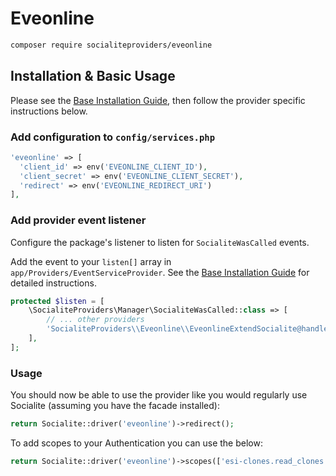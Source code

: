 # Eveonline

```bash
composer require socialiteproviders/eveonline
```

## Installation & Basic Usage

Please see the [Base Installation Guide](https://socialiteproviders.com/usage/), then follow the provider specific instructions below.

### Add configuration to `config/services.php`

```php
'eveonline' => [
  'client_id' => env('EVEONLINE_CLIENT_ID'),
  'client_secret' => env('EVEONLINE_CLIENT_SECRET'),
  'redirect' => env('EVEONLINE_REDIRECT_URI')
],
```

### Add provider event listener

Configure the package's listener to listen for `SocialiteWasCalled` events.

Add the event to your `listen[]` array in `app/Providers/EventServiceProvider`. See the [Base Installation Guide](https://socialiteproviders.com/usage/) for detailed instructions.

```php
protected $listen = [
    \SocialiteProviders\Manager\SocialiteWasCalled::class => [
        // ... other providers
        'SocialiteProviders\\Eveonline\\EveonlineExtendSocialite@handle',
    ],
];
```

### Usage

You should now be able to use the provider like you would regularly use Socialite (assuming you have the facade installed):

```php
return Socialite::driver('eveonline')->redirect();
```

To add scopes to your Authentication you can use the below:

```php
return Socialite::driver('eveonline')->scopes(['esi-clones.read_clones.v1','esi-characters.read_blueprints.v1'])->redirect();
```
